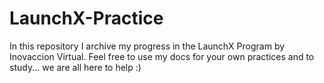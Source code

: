 # LaunchX-Practice
In this repository I archive my progress in the LaunchX Program by Inovaccion Virtual.
Feel free to use my docs for your own practices and to study... we are all here to help :)
